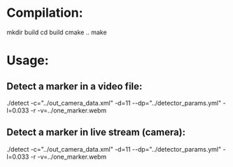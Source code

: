 # Compilation: 

mkdir build
cd build
cmake ..
make

# Usage:

## Detect a marker in a video file:

./detect -c="../out_camera_data.xml" -d=11 --dp="../detector_params.yml" -l=0.033 -r -v=../one_marker.webm

## Detect a marker in live stream (camera):

./detect -c="../out_camera_data.xml" -d=11 --dp="../detector_params.yml" -l=0.033 -r -v=../one_marker.webm
